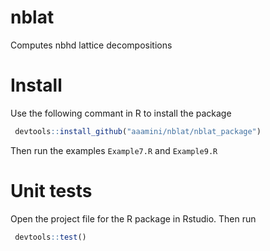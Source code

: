 # nblat
Computes nbhd lattice decompositions

# Install
Use the following commant in R to install the package
```r
 devtools::install_github("aaamini/nblat/nblat_package")
```
Then run the examples `Example7.R` and `Example9.R`

# Unit tests
Open the project file for the R package in Rstudio. Then run
```r
 devtools::test()
```
